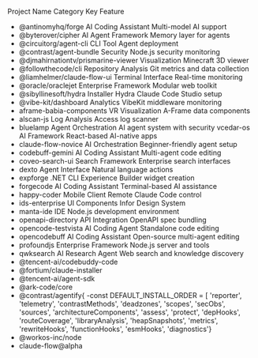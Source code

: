 Project Name              Category                 Key Feature
* @antinomyhq/forge	AI Coding Assistant	Multi-model AI support
* @byterover/cipher	             AI Agent Framework	Memory layer for agents
* @circuitorg/agent-cli	             CLI Tool	Agent deployment
* @contrast/agent-bundle	Security	Node.js security monitoring
* @djmahirnationtv/prismarine-viewer	Visualization	Minecraft 3D viewer
* @followthecode/cli	Repository Analysis	Git metrics and data collection
* @liamhelmer/claude-flow-ui	Terminal Interface	Real-time monitoring
* @oracle/oraclejet	Enterprise Framework	Modular web toolkit
* @sibyllinesoft/hydra	Installer	Hydra Claude Code Studio setup
* @vibe-kit/dashboard	Analytics	VibeKit middleware monitoring
* aframe-babia-components	VR Visualization	A-Frame data components
* alscan-js	Log Analysis	Access log scanner
* bluelamp	Agent Orchestration	AI agent system with security
vcedar-os	AI Framework	React-based AI-native apps
* claude-flow-novice	AI Orchestration	Beginner-friendly agent setup
* codebuff-gemini	AI Coding Assistant	Multi-agent code editing
* coveo-search-ui	Search Framework	Enterprise search interfaces
* dexto	Agent Interface	Natural language actions
* expforge	.NET CLI	Experience Builder widget creation
* forgecode	AI Coding Assistant	Terminal-based AI assistance
* happy-coder	Mobile Client	Remote Claude Code control
* ids-enterprise	UI Components	Infor Design System
* manta-ide	IDE	Node.js development environment
* openapi-directory	API Integration	OpenAPI spec bundling
* opencode-testvista	AI Coding Agent	Standalone code editing
* opencodebuff	AI Coding Assistant	Open-source multi-agent editing
* profoundjs	Enterprise Framework	Node.js server and tools
* qwksearch	AI Research Agent	Web search and knowledge discovery
* @tencent-ai/codebuddy-code
* @fortium/claude-installer
* @tencent-ai/agent-sdk
* @ark-code/core
* @contrast/agentify{ -const DEFAULT_INSTALL_ORDER = [  'reporter',  'telemetry',  'contrastMethods',  'deadzones',  'scopes',  'secObs',  'sources',  'architectureComponents',  'assess',  'protect',  'depHooks',  'routeCoverage',  'libraryAnalysis',  'heapSnapshots',  'metrics',  'rewriteHooks',  'functionHooks',  'esmHooks',  'diagnostics'}
* @workos-inc/node
* claude-flow@alpha
